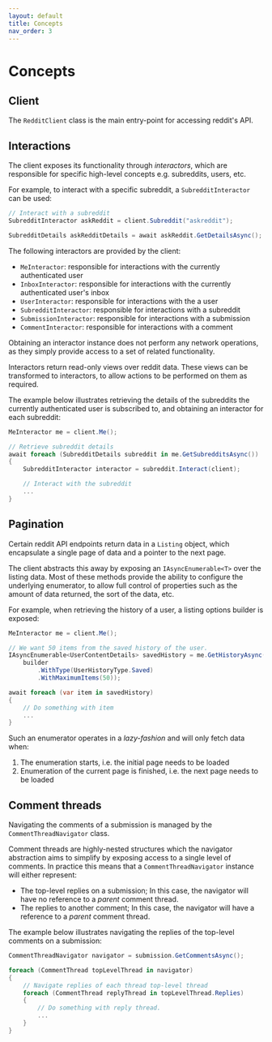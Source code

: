 ```yaml
---
layout: default
title: Concepts
nav_order: 3
---
```


# Concepts

## Client

The `RedditClient` class is the main entry-point for accessing reddit's API.

## Interactions

The client exposes its functionality through *interactors*, which are responsible for specific high-level concepts e.g. subreddits, users, etc. 

For example, to interact with a specific subreddit, a `SubredditInteractor` can be used:

```cs
// Interact with a subreddit
SubredditInteractor askReddit = client.Subreddit("askreddit");

SubredditDetails askRedditDetails = await askReddit.GetDetailsAsync(); 
```

The following interactors are provided by the client:

- `MeInteractor`: responsible for interactions with the currently authenticated user
- `InboxInteractor`: responsible for interactions with the currently authenticated user's inbox
- `UserInteractor`: responsible for interactions with the a user
- `SubredditInteractor`: responsible for interactions with a subreddit
- `SubmissionInteractor`: responsible for interactions with a submission
- `CommentInteractor`: responsible for interactions with a comment

Obtaining an interactor instance does not perform any network operations, as they simply provide access to a set of related functionality.

Interactors return read-only views over reddit data. These views can be transformed to interactors, to allow actions to be performed on them as required.

The example below illustrates retrieving the details of the subreddits the currently authenticated user is subscribed to, and obtaining an interactor for each subreddit:

```cs
MeInteractor me = client.Me(); 

// Retrieve subreddit details
await foreach (SubredditDetails subreddit in me.GetSubredditsAsync())
{            
    SubredditInteractor interactor = subreddit.Interact(client);

    // Interact with the subreddit
    ...
}
```

## Pagination

Certain reddit API endpoints return data in a `Listing` object, which encapsulate a single page of data and a pointer to the next page.

The client abstracts this away by exposing an `IAsyncEnumerable<T>` over the listing data. Most of these methods provide the ability to configure the underlying enumerator, to allow full control of properties such as the amount of data returned, the sort of the data, etc.

For example, when retrieving the history of a user, a listing options builder is exposed:

```cs
MeInteractor me = client.Me();

// We want 50 items from the saved history of the user.
IAsyncEnumerable<UserContentDetails> savedHistory = me.GetHistoryAsync(builder =>
    builder
        .WithType(UserHistoryType.Saved)                    
        .WithMaximumItems(50));

await foreach (var item in savedHistory)
{
    // Do something with item
    ...
}
```

Such an enumerator operates in a *lazy-fashion* and will only fetch data when:

1. The enumeration starts, i.e. the initial page needs to be loaded
2. Enumeration of the current page is finished, i.e. the next page needs to be loaded

## Comment threads

Navigating the comments of a submission is managed by the `CommentThreadNavigator` class. 

Comment threads are highly-nested structures which the navigator abstraction aims to simplify by exposing access to a single level of comments. In practice this means that a `CommentThreadNavigator` instance will either represent:

- The top-level replies on a submission; In this case, the navigator will have no reference to a *parent* comment thread.
- The replies to another comment; In this case, the navigator will have a reference to a *parent* comment thread.

The example below illustrates navigating the replies of the top-level comments on a submission:

```cs
CommentThreadNavigator navigator = submission.GetCommentsAsync();

foreach (CommentThread topLevelThread in navigator)
{
    // Navigate replies of each thread top-level thread
    foreach (CommentThread replyThread in topLevelThread.Replies)
    {
        // Do something with reply thread.
        ...
    }
}
```
